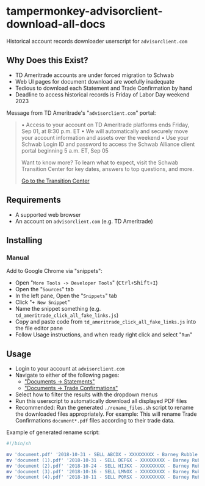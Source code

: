 # tampermonkey-advisorclient-download-all-docs

Historical account records downloader userscript for `advisorclient.com`

## Why Does this Exist?

- TD Ameritrade accounts are under forced migration to Schwab
- Web UI pages for document download are woefully inadequate
- Tedious to download each Statement and Trade Confirmation by hand
- Deadline to access historical records is Friday of Labor Day weekend 2023

Message from TD Ameritrade's "`advisorclient.com`" portal:

> • Access to your account on TD Ameritrade platforms ends Friday,
>   Sep 01, at 8:30 p.m. ET
> • We will automatically and securely move your account information and
>   assets over the weekend
> • Use your Schwab Login ID and password to access the Schwab Alliance
>   client portal beginning 5 a.m. ET, Sep 05
> 
> Want to know more?
> To learn what to expect, visit the Schwab Transition Center for key dates,
> answers to top questions, and more.
> 
> [Go to the Transition Center][td-ameritrade-transition-center]

## Requirements

- A supported web browser
- An account on `advisorclient.com` (e.g. TD Ameritrade)

## Installing

### Manual

Add to Google Chrome via "snippets":

- Open "`More Tools -> Developer Tools`"
  (<kbd>Ctrl</kbd>`+`<kbd>Shift</kbd>`+`<kbd>I</kbd>)
- Open the "`Sources`" tab
- In the left pane, Open the "`Snippets`" tab
- Click "`+ New Snippet`"
- Name the snippet something (e.g. `td_ameritrade_click_all_fake_links.js`)
- Copy and paste code from `td_ameritrade_click_all_fake_links.js`
  into the file editor pane
- Follow Usage instructions, and when ready right click and select "`Run`"

## Usage

- Login to your account at `advisorclient.com`
- Navigate to either of the following pages:
  - ["Documents -> Statements"][1]
  - ["Documents -> Trade Confirmations"][2]
- Select how to filter the results with the dropdown menus
- Run this userscript to automatically download all displayed PDF files
- Recommended: Run the generated `./rename_files.sh` script to rename the
downloaded files appropriately.
  For example: This will rename
  Trade Confirmations `document*.pdf` files according to their trade data.

Example of generated rename script:

```sh
#!/bin/sh

mv 'document.pdf' '2018-10-31 - SELL ABCDX - XXXXXXXXX - Barney Rubble IRA TD Ameritrade.pdf'
mv 'document (1).pdf' '2018-10-31 - SELL DEFGX - XXXXXXXXX - Barney Rubble IRA TD Ameritrade.pdf'
mv 'document (2).pdf' '2018-10-24 - SELL HIJKX - XXXXXXXXX - Barney Rubble IRA TD Ameritrade.pdf'
mv 'document (3).pdf' '2018-10-16 - SELL LMNOX - XXXXXXXXX - Barney Rubble IRA TD Ameritrade.pdf'
mv 'document (4).pdf' '2018-10-11 - SELL PQRSX - XXXXXXXXX - Barney Rubble IRA TD Ameritrade.pdf'
```

[td-ameritrade-transition-center]: https://www.advisorclient.com/navigationHub
[1]: https://www.advisorclient.com/documents/statements
[2]: https://www.advisorclient.com/documents/trade-confirmations
